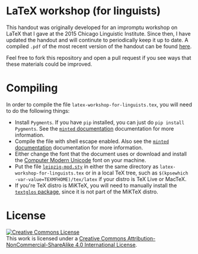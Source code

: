 # LaTeX workshop (for linguists)

This handout was originally developed for an impromptu workshop on LaTeX that I gave at the 2015 Chicago Linguistic Institute.
Since then, I have updated the handout and will continute to periodically keep it up to date.
A compiled `.pdf` of the most recent version of the handout can be found [here][handout].

Feel free to fork this repository and open a pull request if you see ways that these materials could be improved.

# Compiling

In order to compile the file `latex-workshop-for-linguists.tex`, you will need to do the following things:

* Install `Pygments`. If you have `pip` installed, you can just do `pip install Pygments`. See the [`minted` documentation][minted] documentation for more information.
* Compile the file with shell escape enabled. Also see the [`minted` documentation][minted] documentation for more information.
* Either change the font that the document uses or download and install the [Computer Modern Unicode][cm-unicode] font on your machine.
* Put the file [`leipzig-mod.sty`][leipzig-mod] in either the same directory as `latex-workshop-for-linguists.tex` or in a local TeX tree, such as `$(kpsewhich -var-value=TEXMFHOME)/tex/latex` if your distro is TeX Live or MacTeX.
* If you're TeX distro is MiKTeX, you will need to manually install the [`textglos` package][textglos], since it is not part of the MiKTeX distro.

# License

<a rel="license" href="http://creativecommons.org/licenses/by-nc-sa/4.0/"><img alt="Creative Commons License" style="border-width:0" src="https://i.creativecommons.org/l/by-nc-sa/4.0/88x31.png" /></a><br />This work is licensed under a <a rel="license" href="http://creativecommons.org/licenses/by-nc-sa/4.0/">Creative Commons Attribution-NonCommercial-ShareAlike 4.0 International License</a>.

[handout]: http://adamliter.org/content/LaTeX/latex-workshop-for-linguists.pdf
[minted]: http://texdoc.net/texmf-dist/doc/latex/minted/minted.pdf
[cm-unicode]: http://sourceforge.net/projects/cm-unicode/
[leipzig-mod]: https://github.com/adamliter/TeXnology/blob/master/TEXMFHOME/tex/latex/leipzig-mod.sty
[textglos]: http://ctan.org/pkg/textglos
